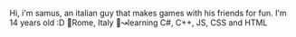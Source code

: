 Hi, i'm samus, an italian guy that makes games with his friends for fun.
 I'm 14 years old :D
 📌Rome, Italy
 🧠↝learning C#, C++, JS, CSS and HTML
